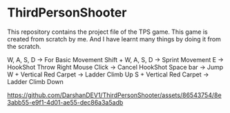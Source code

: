 # ThirdPersonShooter
This repository contains the project file of the TPS game. This game is created from scratch by me. And I have learnt many things by doing it from the scratch.

W, A, S, D -> For Basic Movement
Shift + W, A, S, D -> Sprint Movement
E -> HookShot Throw
Right Mouse Click -> Cancel HookShot
Space bar -> Jump
W + Vertical Red Carpet -> Ladder Climb Up
S + Vertical Red Carpet -> Ladder Climb Down

https://github.com/DarshanDEV1/ThirdPersonShooter/assets/86543754/8e3abb55-e9f1-4d01-ae55-dec86a3a5adb

